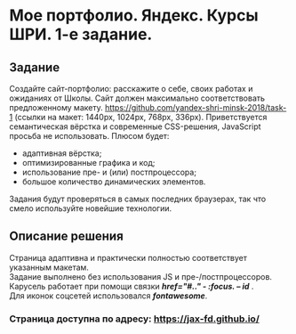 # Мое портфолио. Яндекс. Курсы ШРИ. 1-е задание.

## Задание

Создайте сайт-портфолио: расскажите о себе, своих работах и ожиданиях от Школы. Сайт должен максимально соответствовать предложенному макету.
https://github.com/yandex-shri-minsk-2018/task-1
(ссылки на макет: 1440px, 1024px, 768px, 336px).
Приветствуется семантическая вёрстка и современные CSS-решения, JavaScript просьба не использовать.
Плюсом будет:
- адаптивная вёрстка;   
- оптимизированные графика и код;   
- использование пре- и (или) постпроцессора;   
- большое количество динамических элементов.   

Задания будут проверяться в самых последних браузерах, так что смело используйте новейшие технологии.

## Описание решения

Страница адаптивна и практически полностью соответствует указанным макетам.  
Задание выполнено без использования JS и пре-/постпроцессоров.  
Карусель работает при помощи связки ***href="#.." - :focus. – id*** .  
Для иконок соцсетей использовался ***fontawesome***.  

### Страница доступна по адресу: <https://jax-fd.github.io/>